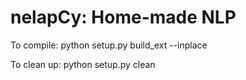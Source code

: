 # nelapCy: Home-made NLP


To compile: python setup.py build_ext --inplace

To clean up: python setup.py clean